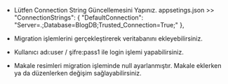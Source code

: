 + Lütfen Connection String Güncellemesini Yapınız.
   appsetings.json >>
 "ConnectionStrings": {
    "DefaultConnection": "Server=.;Database=BlogDB;Trusted_Connection=True;"
  },
  
 + Migration işlemlerini gerçekleştirerek veritabanını ekleyebilirsiniz.
  
 + Kullanıcı adı:user / şifre:pass1 ile login işlemi yapabilirsiniz.
 
 + Makale resimleri migration işleminde null ayarlanmıştır. Makale eklerken ya da düzenlerken değişim sağlayabilirsiniz.
 
 
  
  
  
